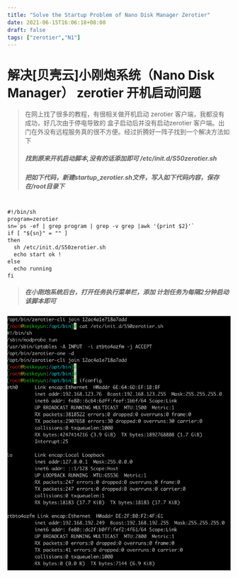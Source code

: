 ```yaml
---
title: "Solve the Startup Problem of Nano Disk Manager Zerotier"
date: 2021-06-15T16:06:18+08:00
draft: false
tags: ["zerotier","N1"] 
---
```


# 解决[贝壳云]小刚炮系统（Nano Disk Manager） zerotier 开机启动问题



> 在网上找了很多的教程，有很相关做开机启动 zerotier 客户端，我都没有成功，好几次由于停电导致的 盒子启动后并没有启动zerotier 客户端。出门在外没有远程服务真的很不方便。经过折腾好一阵子找到一个解决方法如下
> ##### 找到原来开机启动脚本,没有的话添加即可 /etc/init.d/S50zerotier.sh
> 
> ##### 把如下代码，新建startup_zerotier.sh文件，写入如下代码内容，保存在/root目录下
```
 
#!/bin/sh
program=zerotier
sn=`ps -ef | grep program | grep -v grep |awk '{print $2}'`
if [ "${sn}" = "" ]
then
  sh /etc/init.d/S50zerotier.sh
  echo start ok !
else
  echo running
fi
```

> ##### 在小刚炮系统后台，打开任务执行菜单栏，添加 计划任务为每隔2分钟启动该脚本即可

![image-20210702145944040](image-20210702145944040.png)